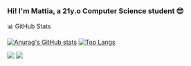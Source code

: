 ### Hi! I'm Mattia, a 21y.o Computer Science student :sunglasses:

:bar_chart: GitHub Stats

[![Anurag's GitHub stats](https://github-readme-stats.vercel.app/api?username=mattiamori&theme=dark)](https://github.com/anuraghazra/github-readme-stats)
[![Top Langs](https://github-readme-stats.vercel.app/api/top-langs/?username=mattiamori&theme=dark&langs_count=5)](https://github.com/anuraghazra/github-readme-stats)

![](https://img.shields.io/badge/OS-Windows10-informational?style=for-the-badge&logo=windows&logoColor=white&color=00599C)
![](https://img.shields.io/badge/OS-MacOS-informational?style=for-the-badge&logo=apple&logoColor=white&color=00599C)



